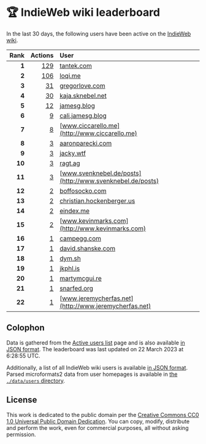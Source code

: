 # 🏆 IndieWeb wiki leaderboard

In the last 30 days, the following users have been active on the [IndieWeb wiki](https://indieweb.org).

| Rank | Actions | User |
|-----:|--------:|:-----|
| **1** | [129](https://indieweb.org/Special:Contributions/Tantek.com) | [tantek.com](http://tantek.com) |
| **2** | [106](https://indieweb.org/Special:Contributions/Loqi.me) | [loqi.me](http://loqi.me) |
| **3** | [31](https://indieweb.org/Special:Contributions/Gregorlove.com) | [gregorlove.com](http://gregorlove.com) |
| **4** | [30](https://indieweb.org/Special:Contributions/Kaja.sknebel.net) | [kaja.sknebel.net](http://kaja.sknebel.net) |
| **5** | [12](https://indieweb.org/Special:Contributions/Jamesg.blog) | [jamesg.blog](http://jamesg.blog) |
| **6** | [9](https://indieweb.org/Special:Contributions/Cali.jamesg.blog) | [cali.jamesg.blog](http://cali.jamesg.blog) |
| **7** | [8](https://indieweb.org/Special:Contributions/Www.ciccarello.me) | [www.ciccarello.me](http://www.ciccarello.me) |
| **8** | [3](https://indieweb.org/Special:Contributions/Aaronparecki.com) | [aaronparecki.com](http://aaronparecki.com) |
| **9** | [3](https://indieweb.org/Special:Contributions/Jacky.wtf) | [jacky.wtf](http://jacky.wtf) |
| **10** | [3](https://indieweb.org/Special:Contributions/Ragt.ag) | [ragt.ag](http://ragt.ag) |
| **11** | [3](https://indieweb.org/Special:Contributions/Www.svenknebel.de_posts) | [www.svenknebel.de/posts](http://www.svenknebel.de/posts) |
| **12** | [2](https://indieweb.org/Special:Contributions/Boffosocko.com) | [boffosocko.com](http://boffosocko.com) |
| **13** | [2](https://indieweb.org/Special:Contributions/Christian.hockenberger.us) | [christian.hockenberger.us](http://christian.hockenberger.us) |
| **14** | [2](https://indieweb.org/Special:Contributions/Eindex.me) | [eindex.me](http://eindex.me) |
| **15** | [2](https://indieweb.org/Special:Contributions/Www.kevinmarks.com) | [www.kevinmarks.com](http://www.kevinmarks.com) |
| **16** | [1](https://indieweb.org/Special:Contributions/Campegg.com) | [campegg.com](http://campegg.com) |
| **17** | [1](https://indieweb.org/Special:Contributions/David.shanske.com) | [david.shanske.com](http://david.shanske.com) |
| **18** | [1](https://indieweb.org/Special:Contributions/Dym.sh) | [dym.sh](http://dym.sh) |
| **19** | [1](https://indieweb.org/Special:Contributions/Jkphl.is) | [jkphl.is](http://jkphl.is) |
| **20** | [1](https://indieweb.org/Special:Contributions/Martymcgui.re) | [martymcgui.re](http://martymcgui.re) |
| **21** | [1](https://indieweb.org/Special:Contributions/Snarfed.org) | [snarfed.org](http://snarfed.org) |
| **22** | [1](https://indieweb.org/Special:Contributions/Www.jeremycherfas.net) | [www.jeremycherfas.net](http://www.jeremycherfas.net) |


## Colophon

Data is gathered from the [Active users list](https://indieweb.org/Special:ActiveUsers) page and is also available [in JSON format](https://github.com/jgarber623/indieweb-wiki-leaderboard/blob/main/data/leaderboard.json). The leaderboard was last updated on 22 March 2023 at 6:28:55 UTC.

Additionally, a list of all IndieWeb wiki users is available [in JSON format](https://github.com/jgarber623/indieweb-wiki-leaderboard/blob/main/data/users.json). Parsed microformats2 data from user homepages is available in [the `./data/users` directory](https://github.com/jgarber623/indieweb-wiki-leaderboard/blob/main/data/users).

## License

This work is dedicated to the public domain per the [Creative Commons CC0 1.0 Universal Public Domain Dedication](https://creativecommons.org/publicdomain/zero/1.0/). You can copy, modify, distribute and perform the work, even for commercial purposes, all without asking permission.
